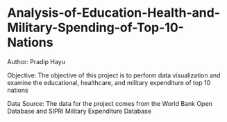 # Analysis-of-Education-Health-and-Military-Spending-of-Top-10-Nations

Author: Pradip Hayu

Objective: The objective of this project is to perform data visualization and examine the educational, healthcare, and military expenditure of top 10 nations

Data Source: The data for the project comes from the World Bank Open Database and SIPRI Military Expenditure Database
